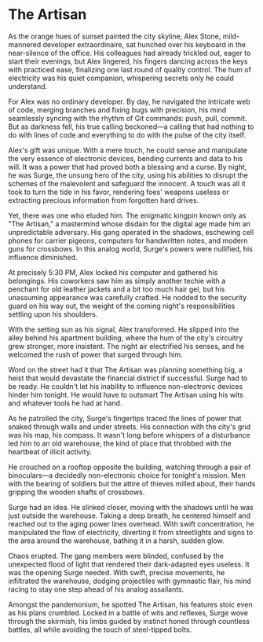 # The Artisan

As the orange hues of sunset painted the city skyline, Alex Stone, mild-mannered developer extraordinaire, sat hunched over his keyboard in the near-silence of the office. His colleagues had already trickled out, eager to start their evenings, but Alex lingered, his fingers dancing across the keys with practiced ease, finalizing one last round of quality control. The hum of electricity was his quiet companion, whispering secrets only he could understand.

For Alex was no ordinary developer. By day, he navigated the intricate web of code, merging branches and fixing bugs with precision, his mind seamlessly syncing with the rhythm of Git commands: push, pull, commit. But as darkness fell, his true calling beckoned—a calling that had nothing to do with lines of code and everything to do with the pulse of the city itself.

Alex's gift was unique. With a mere touch, he could sense and manipulate the very essence of electronic devices, bending currents and data to his will. It was a power that had proved both a blessing and a curse. By night, he was Surge, the unsung hero of the city, using his abilities to disrupt the schemes of the malevolent and safeguard the innocent. A touch was all it took to turn the tide in his favor, rendering foes' weapons useless or extracting precious information from forgotten hard drives.

Yet, there was one who eluded him. The enigmatic kingpin known only as "The Artisan," a mastermind whose disdain for the digital age made him an unpredictable adversary. His gang operated in the shadows, eschewing cell phones for carrier pigeons, computers for handwritten notes, and modern guns for crossbows. In this analog world, Surge's powers were nullified, his influence diminished.

At precisely 5:30 PM, Alex locked his computer and gathered his belongings. His coworkers saw him as simply another techie with a penchant for old leather jackets and a bit too much hair gel, but his unassuming appearance was carefully crafted. He nodded to the security guard on his way out, the weight of the coming night's responsibilities settling upon his shoulders.

With the setting sun as his signal, Alex transformed. He slipped into the alley behind his apartment building, where the hum of the city's circuitry grew stronger, more insistent. The night air electrified his senses, and he welcomed the rush of power that surged through him.

Word on the street had it that The Artisan was planning something big, a heist that would devastate the financial district if successful. Surge had to be ready. He couldn't let his inability to influence non-electronic devices hinder him tonight. He would have to outsmart The Artisan using his wits and whatever tools he had at hand.

As he patrolled the city, Surge's fingertips traced the lines of power that snaked through walls and under streets. His connection with the city's grid was his map, his compass. It wasn't long before whispers of a disturbance led him to an old warehouse, the kind of place that throbbed with the heartbeat of illicit activity.

He crouched on a rooftop opposite the building, watching through a pair of binoculars—a decidedly non-electronic choice for tonight's mission. Men with the bearing of soldiers but the attire of thieves milled about, their hands gripping the wooden shafts of crossbows.

Surge had an idea. He slinked closer, moving with the shadows until he was just outside the warehouse. Taking a deep breath, he centered himself and reached out to the aging power lines overhead. With swift concentration, he manipulated the flow of electricity, diverting it from streetlights and signs to the area around the warehouse, bathing it in a harsh, sudden glow.

Chaos erupted. The gang members were blinded, confused by the unexpected flood of light that rendered their dark-adapted eyes useless. It was the opening Surge needed. With swift, precise movements, he infiltrated the warehouse, dodging projectiles with gymnastic flair, his mind racing to stay one step ahead of his analog assailants.

Amongst the pandemonium, he spotted The Artisan, his features stoic even as his plans crumbled. Locked in a battle of wits and reflexes, Surge wove through the skirmish, his limbs guided by instinct honed through countless battles, all while avoiding the touch of steel-tipped bolts.
